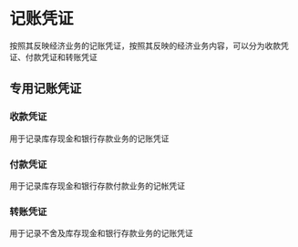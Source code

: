 # 记账凭证

按照其反映经济业务的记账凭证，按照其反映的经济业务内容，可以分为收款凭证、付款凭证和转账凭证

## 专用记账凭证

### 收款凭证

用于记录库存现金和银行存款业务的记账凭证

### 付款凭证

用于记录库存现金和银行存款付款业务的记帐凭证

### 转账凭证

用于记录不舍及库存现金和银行存款业务的记账凭证
